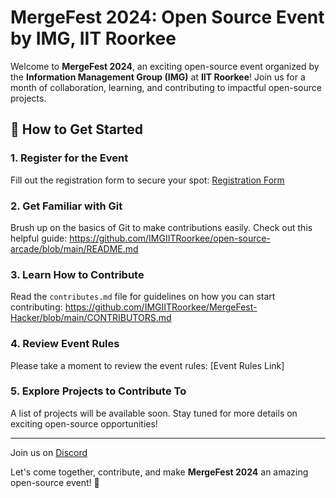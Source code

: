 # MergeFest 2024: Open Source Event by IMG, IIT Roorkee

Welcome to **MergeFest 2024**, an exciting open-source event organized by the **Information Management Group (IMG)** at **IIT Roorkee**! Join us for a month of collaboration, learning, and contributing to impactful open-source projects.

## 🚀 How to Get Started

### 1. **Register for the Event**
Fill out the registration form to secure your spot: [Registration Form](https://channeli.in/forminator/forms/65/fill)

### 2. **Get Familiar with Git**
Brush up on the basics of Git to make contributions easily. Check out this helpful guide: https://github.com/IMGIITRoorkee/open-source-arcade/blob/main/README.md

### 3. **Learn How to Contribute**
Read the `contributes.md` file for guidelines on how you can start contributing: https://github.com/IMGIITRoorkee/MergeFest-Hacker/blob/main/CONTRIBUTORS.md

### 4. **Review Event Rules**
Please take a moment to review the event rules: [Event Rules Link]

### 5. **Explore Projects to Contribute To**
A list of projects will be available soon. Stay tuned for more details on exciting open-source opportunities!

---
Join us on [Discord](https://discord.com/invite/aKaEbaVYKf)

Let's come together, contribute, and make **MergeFest 2024** an amazing open-source event! 🌟
